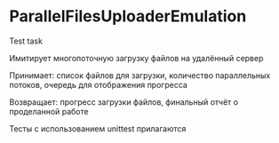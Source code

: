 # ParallelFilesUploaderEmulation
Test task

Имитирует многопоточную загрузку файлов на удалённый сервер

Принимает: список файлов для загрузки, количество параллельных потоков, очередь для отображения прогресса

Возвращает: прогресс загрузки файлов, финальный отчёт о проделанной работе

Тесты с использованием unittest прилагаются
